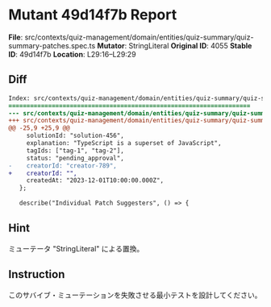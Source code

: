 # Mutant 49d14f7b Report

**File**: src/contexts/quiz-management/domain/entities/quiz-summary/quiz-summary-patches.spec.ts
**Mutator**: StringLiteral
**Original ID**: 4055
**Stable ID**: 49d14f7b
**Location**: L29:16–L29:29

## Diff

```diff
Index: src/contexts/quiz-management/domain/entities/quiz-summary/quiz-summary-patches.spec.ts
===================================================================
--- src/contexts/quiz-management/domain/entities/quiz-summary/quiz-summary-patches.spec.ts	original
+++ src/contexts/quiz-management/domain/entities/quiz-summary/quiz-summary-patches.spec.ts	mutated #4055
@@ -25,9 +25,9 @@
     solutionId: "solution-456",
     explanation: "TypeScript is a superset of JavaScript",
     tagIds: ["tag-1", "tag-2"],
     status: "pending_approval",
-    creatorId: "creator-789",
+    creatorId: "",
     createdAt: "2023-12-01T10:00:00.000Z",
   };
 
   describe("Individual Patch Suggesters", () => {
```

## Hint

ミューテータ "StringLiteral" による置換。

## Instruction

このサバイブ・ミューテーションを失敗させる最小テストを設計してください。

